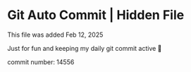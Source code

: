 # Git Auto Commit | Hidden File

This file was added Feb 12, 2025

Just for fun and keeping my daily git commit active 🤪

commit number: 14556
